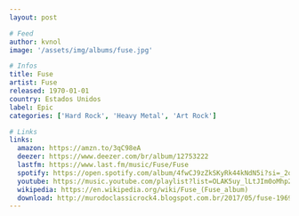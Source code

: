```yaml
---
layout: post

# Feed
author: kvnol
image: '/assets/img/albums/fuse.jpg'

# Infos
title: Fuse
artist: Fuse
released: 1970-01-01
country: Estados Unidos
label: Epic
categories: ['Hard Rock', 'Heavy Metal', 'Art Rock']

# Links
links:
  amazon: https://amzn.to/3qC98eA
  deezer: https://www.deezer.com/br/album/12753222
  lastfm: https://www.last.fm/music/Fuse/Fuse
  spotify: https://open.spotify.com/album/4fwCJ9zZkSKyRk44kNdN5i?si=_2qN5YJdRZOyzBdP9QDmaQ
  youtube: https://music.youtube.com/playlist?list=OLAK5uy_lLtJIm0oMhp2BxKipAp8Sl8yhfKO9_PyI
  wikipedia: https://en.wikipedia.org/wiki/Fuse_(Fuse_album)
  download: http://murodoclassicrock4.blogspot.com.br/2017/05/fuse-1969.html
---
```

